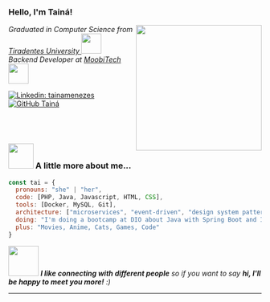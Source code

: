 <h3> Hello, I'm Tainá!</h3>
<img align='right' src="https://media.giphy.com/media/C76xta49gAXJXtO8ok/giphy.gif" width="250">
<p><em>Graduated in Computer Science from <a href="https://www.unit.br/">Tiradentes University </a><img src="https://media.giphy.com/media/uAiIvb5iBQxcQ0SYON/giphy.gif" width="40"></br>Backend Developer at <a href="https://moobitech.com.br/">MoobiTech </a><img src="https://media.giphy.com/media/WUlplcMpOCEmTGBtBW/giphy.gif" width="40"> 
</em></p>

[![Linkedin: tainamenezes](https://img.shields.io/badge/-tainamenezes-blue?style=flat-square&logo=Linkedin&logoColor=white&link=https://www.linkedin.com/in/tainá-menezes-b368b613a/)](https://www.linkedin.com/in/tainá-menezes-b368b613a/)
[![GitHub Tainá](https://img.shields.io/github/followers/tainamenezes?label=follow&style=social)](https://github.com/tainamenezes)

</br></br>
### <img src="https://media.giphy.com/media/UdxJwrriQpQ2Y/giphy.gif" width="50"> A little more about me...  

```javascript
const tai = {
  pronouns: "she" | "her",
  code: [PHP, Java, Javascript, HTML, CSS],
  tools: [Docker, MySQL, Git],
  architecture: ["microservices", "event-driven", "design system pattern"],
  doing: "I'm doing a bootcamp at DIO about Java with Spring Boot and I'm also a participant of Google PrepTech 2024 at Adatech",
  plus: "Movies, Anime, Cats, Games, Code" 
}
```

<img src="https://media.giphy.com/media/LnQjpWaON8nhr21vNW/giphy.gif" width="60"> <em><b>I like connecting with different people</b> so if you want to say <b>hi, I'll be happy to meet you more!</b> :)</em>

---
